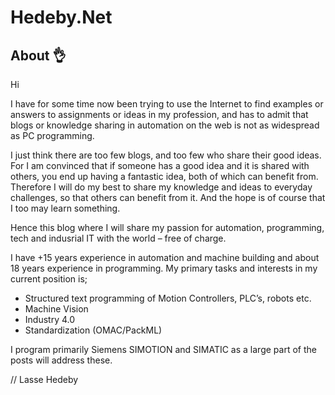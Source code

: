 # Hedeby.Net

## About :ok_hand:
Hi

I have for some time now been trying to use the Internet to find examples or answers to assignments or ideas in my profession, and has to admit that blogs or knowledge sharing in automation on the web is not as widespread as PC programming.

I just think there are too few blogs, and too few who share their good ideas. For I am convinced that if someone has a good idea and it is shared with others, you end up having a fantastic idea, both of which can benefit from. Therefore I will do my best to share my knowledge and ideas to everyday challenges, so that others can benefit from it. And the hope is of course that I too may learn something.

Hence this blog where I will share my passion for automation, programming, tech and indusrial IT with the world – free of charge.

I have +15 years experience in automation and machine building and about 18 years experience in programming. My primary tasks and interests in my current position is;
* Structured text programming of Motion Controllers, PLC’s, robots etc.
* Machine Vision
* Industry 4.0
* Standardization (OMAC/PackML)

I program primarily Siemens SIMOTION and SIMATIC as a large part of the posts will address these.

// Lasse Hedeby